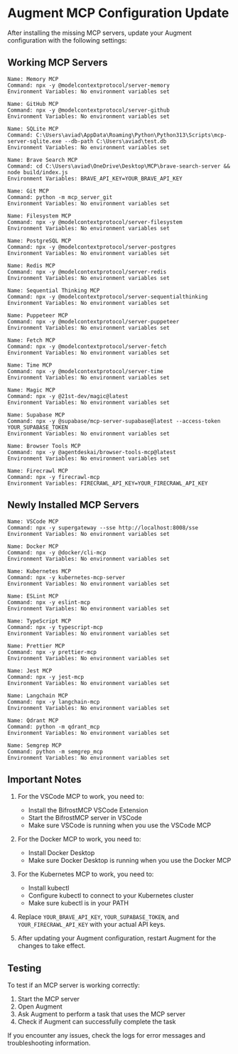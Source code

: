 # Augment MCP Configuration Update

After installing the missing MCP servers, update your Augment configuration with the following settings:

## Working MCP Servers

```
Name: Memory MCP
Command: npx -y @modelcontextprotocol/server-memory
Environment Variables: No environment variables set

Name: GitHub MCP
Command: npx -y @modelcontextprotocol/server-github
Environment Variables: No environment variables set

Name: SQLite MCP
Command: C:\Users\aviad\AppData\Roaming\Python\Python313\Scripts\mcp-server-sqlite.exe --db-path C:\Users\aviad\test.db
Environment Variables: No environment variables set

Name: Brave Search MCP
Command: cd C:\Users\aviad\OneDrive\Desktop\MCP\brave-search-server && node build/index.js
Environment Variables: BRAVE_API_KEY=YOUR_BRAVE_API_KEY

Name: Git MCP
Command: python -m mcp_server_git
Environment Variables: No environment variables set

Name: Filesystem MCP
Command: npx -y @modelcontextprotocol/server-filesystem
Environment Variables: No environment variables set

Name: PostgreSQL MCP
Command: npx -y @modelcontextprotocol/server-postgres
Environment Variables: No environment variables set

Name: Redis MCP
Command: npx -y @modelcontextprotocol/server-redis
Environment Variables: No environment variables set

Name: Sequential Thinking MCP
Command: npx -y @modelcontextprotocol/server-sequentialthinking
Environment Variables: No environment variables set

Name: Puppeteer MCP
Command: npx -y @modelcontextprotocol/server-puppeteer
Environment Variables: No environment variables set

Name: Fetch MCP
Command: npx -y @modelcontextprotocol/server-fetch
Environment Variables: No environment variables set

Name: Time MCP
Command: npx -y @modelcontextprotocol/server-time
Environment Variables: No environment variables set

Name: Magic MCP
Command: npx -y @21st-dev/magic@latest
Environment Variables: No environment variables set

Name: Supabase MCP
Command: npx -y @supabase/mcp-server-supabase@latest --access-token YOUR_SUPABASE_TOKEN
Environment Variables: No environment variables set

Name: Browser Tools MCP
Command: npx -y @agentdeskai/browser-tools-mcp@latest
Environment Variables: No environment variables set

Name: Firecrawl MCP
Command: npx -y firecrawl-mcp
Environment Variables: FIRECRAWL_API_KEY=YOUR_FIRECRAWL_API_KEY
```

## Newly Installed MCP Servers

```
Name: VSCode MCP
Command: npx -y supergateway --sse http://localhost:8008/sse
Environment Variables: No environment variables set

Name: Docker MCP
Command: npx -y @docker/cli-mcp
Environment Variables: No environment variables set

Name: Kubernetes MCP
Command: npx -y kubernetes-mcp-server
Environment Variables: No environment variables set

Name: ESLint MCP
Command: npx -y eslint-mcp
Environment Variables: No environment variables set

Name: TypeScript MCP
Command: npx -y typescript-mcp
Environment Variables: No environment variables set

Name: Prettier MCP
Command: npx -y prettier-mcp
Environment Variables: No environment variables set

Name: Jest MCP
Command: npx -y jest-mcp
Environment Variables: No environment variables set

Name: Langchain MCP
Command: npx -y langchain-mcp
Environment Variables: No environment variables set

Name: Qdrant MCP
Command: python -m qdrant_mcp
Environment Variables: No environment variables set

Name: Semgrep MCP
Command: python -m semgrep_mcp
Environment Variables: No environment variables set
```

## Important Notes

1. For the VSCode MCP to work, you need to:
   - Install the BifrostMCP VSCode Extension
   - Start the BifrostMCP server in VSCode
   - Make sure VSCode is running when you use the VSCode MCP

2. For the Docker MCP to work, you need to:
   - Install Docker Desktop
   - Make sure Docker Desktop is running when you use the Docker MCP

3. For the Kubernetes MCP to work, you need to:
   - Install kubectl
   - Configure kubectl to connect to your Kubernetes cluster
   - Make sure kubectl is in your PATH

4. Replace `YOUR_BRAVE_API_KEY`, `YOUR_SUPABASE_TOKEN`, and `YOUR_FIRECRAWL_API_KEY` with your actual API keys.

5. After updating your Augment configuration, restart Augment for the changes to take effect.

## Testing

To test if an MCP server is working correctly:

1. Start the MCP server
2. Open Augment
3. Ask Augment to perform a task that uses the MCP server
4. Check if Augment can successfully complete the task

If you encounter any issues, check the logs for error messages and troubleshooting information.
